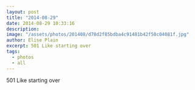 ```yaml
---
layout: post
title: "2014-08-29"
date: 2014-08-29 10:33:16
description: 
image: "/assets/photos/201408/d78d2f85bdba4c91481b42f50c04081f.jpg"
author: Elise Plain
excerpt: 501 Like starting over
tags: 
  - photos
  - all
---
```


501 Like starting over
<p></p>
